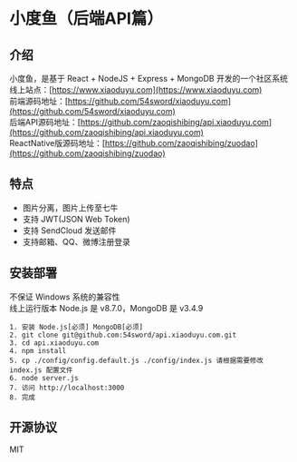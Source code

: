 # 小度鱼（后端API篇）

## 介绍
小度鱼，是基于 React + NodeJS + Express + MongoDB 开发的一个社区系统  
线上站点：[https://www.xiaoduyu.com](https://www.xiaoduyu.com)  
前端源码地址：[https://github.com/54sword/xiaoduyu.com](https://github.com/54sword/xiaoduyu.com)  
后端API源码地址：[https://github.com/zaoqishibing/api.xiaoduyu.com](https://github.com/zaoqishibing/api.xiaoduyu.com)  
ReactNative版源码地址：[https://github.com/zaoqishibing/zuodao](https://github.com/zaoqishibing/zuodao)  

## 特点
+ 图片分离，图片上传至七牛
+ 支持 JWT(JSON Web Token)
+ 支持 SendCloud 发送邮件
+ 支持邮箱、QQ、微博注册登录

## 安装部署
不保证 Windows 系统的兼容性  
线上运行版本 Node.js 是 v8.7.0，MongoDB 是 v3.4.9

	1. 安装 Node.js[必须] MongoDB[必须]
	2. git clone git@github.com:54sword/api.xiaoduyu.com.git
	3. cd api.xiaoduyu.com
	4. npm install
	5. cp ./config/config.default.js ./config/index.js 请根据需要修改 index.js 配置文件
	6. node server.js
	7. 访问 http://localhost:3000
	8. 完成

## 开源协议
MIT
